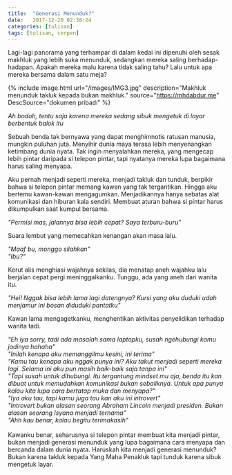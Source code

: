 ```yaml
---
title:  "Generasi Menunduk?"
date:   2017-12-20 02:38:24
categories: [tulisan]
tags: [tulisan, cerpen]
---
```


Lagi-lagi panorama yang terhampar di dalam kedai ini dipenuhi oleh sesak makhluk yang lebih suka menunduk, sedangkan mereka saling berhadap-hadapan. Apakah mereka malu karena tidak saling tahu? Lalu untuk apa mereka bersama dalam satu meja?

{% include image.html url="/images/IMG3.jpg" description="Makhluk menunduk takluk kepada bukan makhluk." source="https://mhdabdur.me" DescSource="dokumen pribadi" %}

*Ah bodoh, tentu saja karena mereka sedang sibuk mengetuk di layar berbentuk balok itu*

Sebuah benda tak bernyawa yang dapat menghimnotis ratusan manusia, mungkin puluhan juta. Menyihir dunia maya terasa lebih menyenangkan ketimbang dunia nyata. Tak ingin menyalahkan mereka, yang mengecap lebih pintar daripada si telepon pintar, tapi nyatanya mereka lupa bagaimana harus saling menyapa.

Aku pernah menjadi seperti mereka, menjadi takluk dan tunduk, berpikir bahwa si telepon pintar memang kawan yang tak tergantikan. Hingga aku bertemu kawan-kawan mengagumkan. Menjadikannya hanya sebatas alat komunikasi dan hiburan kala sendiri. Membuat aturan bahwa si pintar harus dikumpulkan saat kumpul bersama.

*"Permisi mas, jalannya bisa lebih cepat? Saya terburu-buru"*

Suara lembut yang memecahkan kenangan akan masa lalu.

*"Maaf bu, monggo silahkan"*<br/>
*"Ibu?"*

Kerut alis menghiasi wajahnya sekilas, dia menatap aneh wajahku lalu berjalan cepat pergi meninggalkanku.
Tunggu, ada yang aneh dari wanita itu.

*"Hei! Nggak bisa lebih lama lagi datengnya? Kursi yang aku duduki udah menjamur ini bosan diduduki pantatku"*<br />

Kawan lama mengagetkanku, menghentikan aktivitas penyelidikan terhadap wanita tadi.

*"Eh iya sorry, tadi ada masalah sama laptopku, susah ngehubungi kamu jadinya hahaha"*<br />
*"Inilah kenapa aku memanggilmu kesini, ini terima"*<br />
*"Kamu tau kenapa aku nggak punya ini? Aku takut menjadi seperti mereka lagi. Selama ini aku pun masih baik-baik saja tanpa ini"*<br />
*"Tapi susah untuk dihubungi. Itu tergantung mindset mu aja, benda itu kan dibuat untuk memudahkan komunikasi bukan sebaliknya. Untuk apa punya kalau kita lupa cara bertatap muka dan menyapa?"*<br />
*"Iya aku tau, tapi kamu juga tau kan aku ini introvert"*<br />
*"Introvert bukan alasan seorang Abraham Lincoln menjadi presiden. Bukan alasan seorang Isyana menjadi ternama"*<br />
*"Ahh kau benar, kalau begitu terimakasih"*
<br />
<br />
Kawanku benar, seharusnya si telepon pintar membuat kita menjadi pintar, bukan menjadi generasi menunduk yang lupa bagaimana cara menyapa dan bercanda dalam dunia nyata. Haruskah kita menjadi generasi menunduk? Bukan karena takluk kepada Yang Maha Penakluk tapi tunduk karena sibuk mengetuk layar.